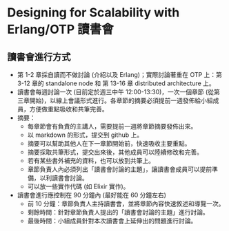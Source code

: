 # Designing for Scalability with Erlang/OTP 讀書會


## 讀書會進行方式

* 第 1-2 章採自讀而不做討論 (介紹以及 Erlang)；實際討論著重在 OTP 上：第 3-12 章的 standalone node 和 第 13-16 章 distributed architecture 上。
* 讀書會每週討論一次 (目前定於週三中午 12:00-13:30)，一次一個章節 (從第三章開始)，以線上會議形式進行。各章節的摘要必須提前一週發佈給小組成員，方便做重點吸收和共筆完善。
* 摘要：
    * 每章節會有負責的主講人，需要提前一週將章節摘要發佈出來。
    * 以 markdown 的形式，提交到 github 上。
    * 摘要可以幫助其他人在下一章節開始前，快速吸收主要重點。
    * 摘要採取共筆形式，提交出來後，其他成員可以陸續修改和完善。
    * 若有某些書外補充的資料，也可以放到共筆上。
    * 章節負責人內必須列出「讀書會討論的主題」，讓讀書會成員可以提前準備，以利讀書會討論。
    * 可以放一些實作代碼 (如 Elixir 實作)。
* 讀書會進行應控制在 90 分鐘內 (最好能在 60 分鐘左右)
    * 前 10 分鐘：章節負責人主持讀書會，並將章節內容快速敘述和導覽一次。
    * 剩餘時間：針對章節負責人提出的「讀書會討論的主題」進行討論。
    * 最後時間：小組成員針對本次讀書會上延伸出的問題進行討論。


